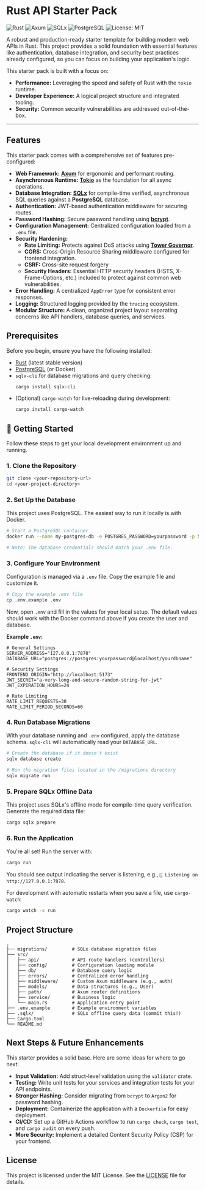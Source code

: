 # Rust API Starter Pack

![Rust](https://img.shields.io/badge/rust-1.x-orange.svg)
![Axum](https://img.shields.io/badge/Axum-0.7-blue)
![SQLx](https://img.shields.io/badge/SQLx-0.7-green)
![PostgreSQL](https://img.shields.io/badge/PostgreSQL-15-blue)
![License: MIT](https://img.shields.io/badge/License-MIT-yellow.svg)

A robust and production-ready starter template for building modern web APIs in Rust. This project provides a solid foundation with essential features like authentication, database integration, and security best practices already configured, so you can focus on building your application's logic.

This starter pack is built with a focus on:
*   **Performance:** Leveraging the speed and safety of Rust with the `tokio` runtime.
*   **Developer Experience:** A logical project structure and integrated tooling.
*   **Security:** Common security vulnerabilities are addressed out-of-the-box.

---

## Features

This starter pack comes with a comprehensive set of features pre-configured:

*   **Web Framework:** [**Axum**](https://github.com/tokio-rs/axum) for ergonomic and performant routing.
*   **Asynchronous Runtime:** [**Tokio**](https://tokio.rs/) as the foundation for all async operations.
*   **Database Integration:** [**SQLx**](https://github.com/launchbadge/sqlx) for compile-time verified, asynchronous SQL queries against a **PostgreSQL** database.
*   **Authentication:** JWT-based authentication middleware for securing routes.
*   **Password Hashing:** Secure password handling using [**bcrypt**](https://docs.rs/bcrypt/latest/bcrypt/).
*   **Configuration Management:** Centralized configuration loaded from a `.env` file.
*   **Security Hardening:**
    *   **Rate Limiting:** Protects against DoS attacks using [**Tower Governor**](https://github.com/benwis/tower-governor).
    *   **CORS:** Cross-Origin Resource Sharing middleware configured for frontend integration.
    *   **CSRF:** Cross-site request forgery
    *   **Security Headers:** Essential HTTP security headers (HSTS, X-Frame-Options, etc.) included to protect against common web vulnerabilities.
*   **Error Handling:** A centralized `AppError` type for consistent error responses.
*   **Logging:** Structured logging provided by the `tracing` ecosystem.
*   **Modular Structure:** A clean, organized project layout separating concerns like API handlers, database queries, and services.

## Prerequisites

Before you begin, ensure you have the following installed:
*   [Rust](https://www.rust-lang.org/tools/install) (latest stable version)
*   [PostgreSQL](https://www.postgresql.org/download/) (or Docker)
*   `sqlx-cli` for database migrations and query checking:
    ```bash
    cargo install sqlx-cli
    ```
*   (Optional) `cargo-watch` for live-reloading during development:
    ```bash
    cargo install cargo-watch
    ```

## 🚀 Getting Started

Follow these steps to get your local development environment up and running.

### 1. Clone the Repository

```bash
git clone <your-repository-url>
cd <your-project-directory>
```

### 2. Set Up the Database

This project uses PostgreSQL. The easiest way to run it locally is with Docker.

```bash
# Start a PostgreSQL container
docker run --name my-postgres-db -e POSTGRES_PASSWORD=yourpassword -p 5432:5432 -d postgres

# Note: The database credentials should match your .env file.
```

### 3. Configure Your Environment

Configuration is managed via a `.env` file. Copy the example file and customize it.

```bash
# Copy the example .env file
cp .env.example .env
```

Now, open `.env` and fill in the values for your local setup. The default values should work with the Docker command above if you create the user and database.

**Example `.env`:**
```env
# General Settings
SERVER_ADDRESS="127.0.0.1:7878"
DATABASE_URL="postgres://postgres:yourpassword@localhost/yourdbname"

# Security Settings
FRONTEND_ORIGIN="http://localhost:5173"
JWT_SECRET="a-very-long-and-secure-random-string-for-jwt"
JWT_EXPIRATION_HOURS=24

# Rate Limiting
RATE_LIMIT_REQUESTS=30
RATE_LIMIT_PERIOD_SECONDS=60
```

### 4. Run Database Migrations

With your database running and `.env` configured, apply the database schema. `sqlx-cli` will automatically read your `DATABASE_URL`.

```bash
# Create the database if it doesn't exist
sqlx database create

# Run the migration files located in the /migrations directory
sqlx migrate run
```

### 5. Prepare SQLx Offline Data

This project uses SQLx's offline mode for compile-time query verification. Generate the required data file:

```bash
cargo sqlx prepare
```

### 6. Run the Application

You're all set! Run the server with:

```bash
cargo run
```

You should see output indicating the server is listening, e.g., `🚀 Listening on http://127.0.0.1:7878`.

For development with automatic restarts when you save a file, use `cargo-watch`:

```bash
cargo watch -x run
```

## Project Structure

```
.
├── migrations/         # SQLx database migration files
├── src/
│   ├── api/            # API route handlers (controllers)
│   ├── config/         # Configuration loading module
│   ├── db/             # Database query logic
│   ├── errors/         # Centralized error handling
│   ├── middleware/     # Custom Axum middleware (e.g., auth)
│   ├── models/         # Data structures (e.g., User)
│   ├── path/           # Axum router definitions
│   ├── service/        # Business logic
│   └── main.rs         # Application entry point
├── .env.example        # Example environment variables
├── .sqlx/              # SQLx offline query data (commit this!)
├── Cargo.toml
└── README.md
```

## Next Steps & Future Enhancements

This starter provides a solid base. Here are some ideas for where to go next:

*   **Input Validation:** Add struct-level validation using the `validator` crate.
*   **Testing:** Write unit tests for your services and integration tests for your API endpoints.
*   **Stronger Hashing:** Consider migrating from `bcrypt` to `Argon2` for password hashing.
*   **Deployment:** Containerize the application with a `Dockerfile` for easy deployment.
*   **CI/CD:** Set up a GitHub Actions workflow to run `cargo check`, `cargo test`, and `cargo audit` on every push.
*   **More Security:** Implement a detailed Content Security Policy (CSP) for your frontend.

## License

This project is licensed under the MIT License. See the [LICENSE](LICENSE) file for details.
